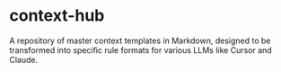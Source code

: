 # context-hub
A repository of master context templates in Markdown, designed to be transformed into specific rule formats for various LLMs like Cursor and Claude.
